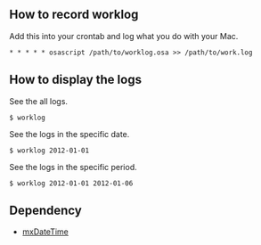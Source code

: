 How to record worklog
---------------------

Add this into your crontab and log what you do with your Mac.

`* * * * * osascript /path/to/worklog.osa >> /path/to/work.log`

How to display the logs 
-----------------------

See the all logs.

    $ worklog

See the logs in the specific date.

    $ worklog 2012-01-01

See the logs in the specific period.

    $ worklog 2012-01-01 2012-01-06
    
Dependency
----------

* [mxDateTime](http://www.egenix.com/products/python/mxBase/mxDateTime/)
